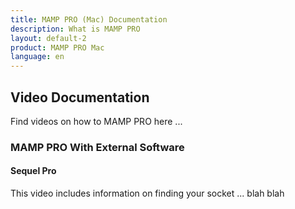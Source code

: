```yaml
---
title: MAMP PRO (Mac) Documentation
description: What is MAMP PRO
layout: default-2
product: MAMP PRO Mac
language: en
---
```


## Video Documentation

Find videos on how to MAMP PRO here ...

### MAMP PRO With External Software

#### Sequel Pro



This video includes information on finding your socket ... blah blah



 
 
